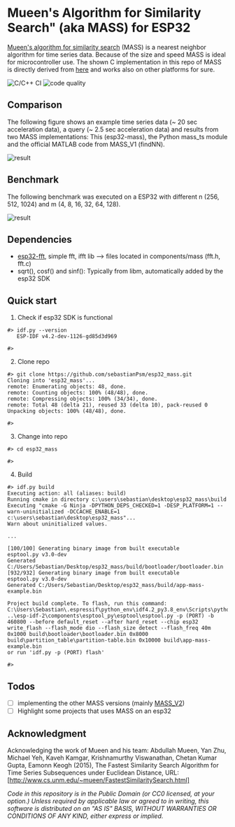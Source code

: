 Mueen's Algorithm for Similarity Search" (aka MASS) for ESP32
====================

[Mueen's algorithm for similarity search](https://www.cs.unm.edu/~mueen/FastestSimilaritySearch.html) (MASS) is a nearest neighbor algorithm for time series data. Because of the size and speed MASS is ideal for microcontroller use. The shown C implementation in this repo of MASS is directly derived from [here](https://www.cs.unm.edu/~mueen/MASS.cpp) and works also on other platforms for sure.

![C/C++ CI](https://github.com/sebastianPsm/esp32_mass/workflows/C/C++%20CI/badge.svg?branch=master) ![code quality](https://www.code-inspector.com/project/12368/score/svg)

## Comparison
The following figure shows an example time series data (~ 20 sec acceleration data), a query (~ 2.5 sec acceleration data) and results from two MASS implementations: This (esp32-mass), the Python mass_ts module and the official MATLAB code from MASS_V1 (findNN).

![result](https://github.com/sebastianPsm/esp32_mass/raw/master/img/plot.png)

## Benchmark
The following benchmark was executed on a ESP32 with different n (256, 512, 1024) and m (4, 8, 16, 32, 64, 128).

![result](https://github.com/sebastianPsm/esp32_mass/raw/master/img/benchmark.png)

## Dependencies
- [esp32-fft](https://github.com/fakufaku/esp32-fft), simple fft, ifft lib --> files located in components/mass (fft.h, fft.c)
- sqrt(), cosf() and sinf(): Typically from libm, automatically added by the esp32 SDK

## Quick start
1. Check if esp32 SDK is functional
```console
#> idf.py --version
   ESP-IDF v4.2-dev-1126-gd85d3d969

#>
```

2. Clone repo
```console
#> git clone https://github.com/sebastianPsm/esp32_mass.git
Cloning into 'esp32_mass'...
remote: Enumerating objects: 48, done.
remote: Counting objects: 100% (48/48), done.
remote: Compressing objects: 100% (34/34), done.
remote: Total 48 (delta 21), reused 33 (delta 10), pack-reused 0
Unpacking objects: 100% (48/48), done.

#>
```

3. Change into repo
```console
#> cd esp32_mass

#>
```

4. Build
```console
#> idf.py build
Executing action: all (aliases: build)
Running cmake in directory c:\users\sebastian\desktop\esp32_mass\build
Executing "cmake -G Ninja -DPYTHON_DEPS_CHECKED=1 -DESP_PLATFORM=1 --warn-uninitialized -DCCACHE_ENABLE=1 c:\users\sebastian\desktop\esp32_mass"...
Warn about uninitialized values.

...

[100/100] Generating binary image from built executable
esptool.py v3.0-dev
Generated C:/Users/Sebastian/Desktop/esp32_mass/build/bootloader/bootloader.bin
[932/932] Generating binary image from built executable
esptool.py v3.0-dev
Generated C:/Users/Sebastian/Desktop/esp32_mass/build/app-mass-example.bin

Project build complete. To flash, run this command:
C:\Users\Sebastian\.espressif\python_env\idf4.2_py3.8_env\Scripts\python.exe ..\esp-idf-2\components\esptool_py\esptool\esptool.py -p (PORT) -b 460800 --before default_reset --after hard_reset --chip esp32  write_flash --flash_mode dio --flash_size detect --flash_freq 40m 0x1000 build\bootloader\bootloader.bin 0x8000 build\partition_table\partition-table.bin 0x10000 build\app-mass-example.bin
or run 'idf.py -p (PORT) flash'

#>
```

## Todos
- [ ] implementing the other MASS versions (mainly [MASS_V2](https://www.cs.unm.edu/~mueen/MASS_V2.m))
- [ ] Highlight some projects that uses MASS on an esp32

## Acknowledgment
Acknowledging the work of Mueen and his team: Abdullah Mueen, Yan Zhu, Michael Yeh, Kaveh Kamgar, Krishnamurthy Viswanathan, Chetan Kumar Gupta, Eamonn Keogh (2015), The Fastest Similarity Search Algorithm for Time Series Subsequences under Euclidean Distance, URL: [http://www.cs.unm.edu/~mueen/FastestSimilaritySearch.html]

*Code in this repository is in the Public Domain (or CC0 licensed, at your option.)
Unless required by applicable law or agreed to in writing, this
software is distributed on an "AS IS" BASIS, WITHOUT WARRANTIES OR
CONDITIONS OF ANY KIND, either express or implied.*
